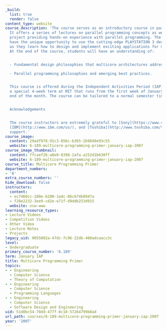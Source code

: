 ```yaml
---
_build:
  list: true
  render: false
content_type: website
course_description: 'The course serves as an introductory course in parallel programming.
  It offers a series of lectures on parallel programming concepts as well as a group
  project providing hands-on experience with parallel programming. The students will
  have the unique opportunity to use the cutting-edge PLAYSTATION 3 development platform
  as they learn how to design and implement exciting applications for multicore architectures.
  At the end of the course, students will have an understanding of:


  - Fundamental design philosophies that multicore architectures address.

  - Parallel programming philosophies and emerging best practices.


  This course is offered during the Independent Activities Period (IAP), which is
  a special 4-week term at MIT that runs from the first week of January until the
  end of the month. The course can be tailored to a normal semester time line.


  Acknowledgements


  The course instructors are extremely grateful to [Sony](https://www.sony.com/en/),
  [IBM](http://www.ibm.com/us/), and [Toshiba](http://www.toshiba.com/tai/) for their
  support.'
course_image:
  content: 29adf978-91c3-856c-b365-2b9848e93c55
  website: 6-189-multicore-programming-primer-january-iap-2007
course_image_thumbnail:
  content: ffcaef26-a8e0-8398-2afa-a252d1b630ff
  website: 6-189-multicore-programming-primer-january-iap-2007
course_title: Multicore Programming Primer
department_numbers:
- '6'
extra_course_numbers: ''
hide_download: false
instructors:
  content:
  - ec7460cc-108e-b200-1adc-06c674b0947a
  - f28e2232-3ee9-cd2e-e71f-d9ddb253d915
  website: ocw-www
learning_resource_types:
- Lecture Videos
- Competition Videos
- Other Video
- Lecture Notes
- Projects
legacy_uid: 9055002a-47dc-7c96-22db-460adcaacc3c
level:
- Undergraduate
primary_course_number: '6.189'
term: January IAP
title: Multicore Programming Primer
topics:
- - Engineering
  - Computer Science
  - Theory of Computation
- - Engineering
  - Computer Science
  - Programming Languages
- - Engineering
  - Computer Science
  - Software Design and Engineering
uid: 51d0bc54-78dd-477f-8c10-57264799b8ad
url_path: courses/6-189-multicore-programming-primer-january-iap-2007
year: '2007'
---
```

